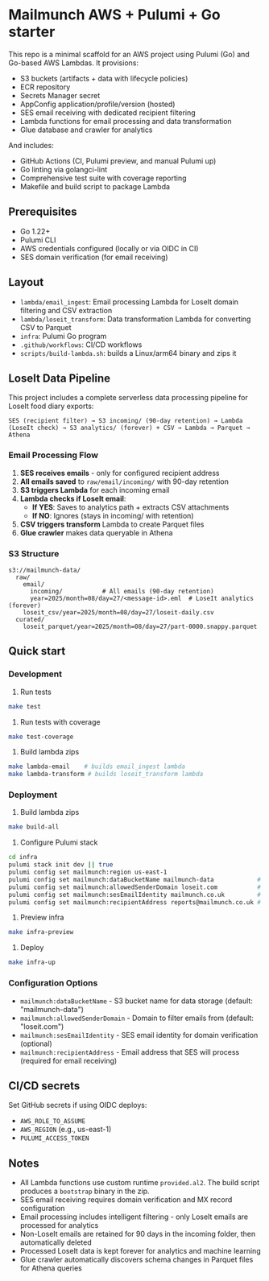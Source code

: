 # Mailmunch AWS + Pulumi + Go starter

This repo is a minimal scaffold for an AWS project using Pulumi (Go) and Go-based AWS Lambdas. It provisions:

- S3 buckets (artifacts + data with lifecycle policies)
- ECR repository
- Secrets Manager secret
- AppConfig application/profile/version (hosted)
- SES email receiving with dedicated recipient filtering
- Lambda functions for email processing and data transformation
- Glue database and crawler for analytics

And includes:

- GitHub Actions (CI, Pulumi preview, and manual Pulumi up)
- Go linting via golangci-lint
- Comprehensive test suite with coverage reporting
- Makefile and build script to package Lambda

## Prerequisites

- Go 1.22+
- Pulumi CLI
- AWS credentials configured (locally or via OIDC in CI)
- SES domain verification (for email receiving)

## Layout

- `lambda/email_ingest`: Email processing Lambda for LoseIt domain filtering and CSV extraction
- `lambda/loseit_transform`: Data transformation Lambda for converting CSV to Parquet
- `infra`: Pulumi Go program
- `.github/workflows`: CI/CD workflows
- `scripts/build-lambda.sh`: builds a Linux/arm64 binary and zips it

## LoseIt Data Pipeline

This project includes a complete serverless data processing pipeline for LoseIt food diary exports:

```text
SES (recipient filter) → S3 incoming/ (90-day retention) → Lambda (LoseIt check) → S3 analytics/ (forever) + CSV → Lambda → Parquet → Athena
```

### Email Processing Flow

1. **SES receives emails** - only for configured recipient address
2. **All emails saved** to `raw/email/incoming/` with 90-day retention
3. **S3 triggers Lambda** for each incoming email
4. **Lambda checks if LoseIt email**:
   - **If YES**: Saves to analytics path + extracts CSV attachments
   - **If NO**: Ignores (stays in incoming/ with retention)
5. **CSV triggers transform** Lambda to create Parquet files
6. **Glue crawler** makes data queryable in Athena

### S3 Structure

```text
s3://mailmunch-data/
  raw/
    email/
      incoming/           # All emails (90-day retention)
      year=2025/month=08/day=27/<message-id>.eml  # LoseIt analytics (forever)
    loseit_csv/year=2025/month=08/day=27/loseit-daily.csv
  curated/
    loseit_parquet/year=2025/month=08/day=27/part-0000.snappy.parquet
```

## Quick start

### Development

1. Run tests

```bash
make test
```

1. Run tests with coverage

```bash
make test-coverage
```

1. Build lambda zips

```bash
make lambda-email    # builds email_ingest lambda
make lambda-transform # builds loseit_transform lambda
```

### Deployment

1. Build lambda zips

```bash
make build-all
```

1. Configure Pulumi stack

```bash
cd infra
pulumi stack init dev || true
pulumi config set mailmunch:region us-east-1
pulumi config set mailmunch:dataBucketName mailmunch-data            # optional: S3 bucket name
pulumi config set mailmunch:allowedSenderDomain loseit.com           # optional: allowed email domain  
pulumi config set mailmunch:sesEmailIdentity mailmunch.co.uk         # optional: SES email identity
pulumi config set mailmunch:recipientAddress reports@mailmunch.co.uk # required: recipient address
```

1. Preview infra

```bash
make infra-preview
```

1. Deploy

```bash
make infra-up
```

### Configuration Options

- `mailmunch:dataBucketName` - S3 bucket name for data storage (default: "mailmunch-data")
- `mailmunch:allowedSenderDomain` - Domain to filter emails from (default: "loseit.com")  
- `mailmunch:sesEmailIdentity` - SES email identity for domain verification (optional)
- `mailmunch:recipientAddress` - Email address that SES will process (required for email receiving)

## CI/CD secrets

Set GitHub secrets if using OIDC deploys:

- `AWS_ROLE_TO_ASSUME`
- `AWS_REGION` (e.g., us-east-1)
- `PULUMI_ACCESS_TOKEN`

## Notes

- All Lambda functions use custom runtime `provided.al2`. The build script produces a `bootstrap` binary in the zip.
- SES email receiving requires domain verification and MX record configuration
- Email processing includes intelligent filtering - only LoseIt emails are processed for analytics
- Non-LoseIt emails are retained for 90 days in the incoming folder, then automatically deleted
- Processed LoseIt data is kept forever for analytics and machine learning
- Glue crawler automatically discovers schema changes in Parquet files for Athena queries
